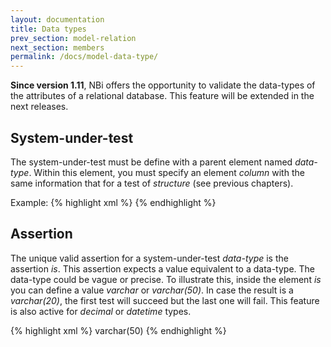 ```yaml
---
layout: documentation
title: Data types
prev_section: model-relation
next_section: members
permalink: /docs/model-data-type/
---
```


**Since version 1.11**, NBi offers the opportunity to validate the data-types of the attributes of a relational database. This feature will be extended in the next releases.

## System-under-test
The system-under-test must be define with a parent element named *data-type*. Within this element, you must specify an element *column* with the same information that for a test of *structure* (see previous chapters).

Example:
{% highlight xml %}
<system-under-test>
  <data-type>
    <column caption="column" table="table" perspective="dwh" connectionString="ConnectionString"/>
  </data-type>
</system-under-test>
{% endhighlight %}

## Assertion
The unique valid assertion for a system-under-test *data-type* is the assertion *is*. This assertion expects a value equivalent to a data-type. The data-type could be vague or precise. To illustrate this, inside the element *is* you can define a value *varchar* or *varchar(50)*. In case the result is a *varchar(20)*, the first test will succeed but the last one will fail. This feature is also active for *decimal* or *datetime* types.

{% highlight xml %}
<assert>
  <is>
    varchar(50)
  </is>
</assert>
{% endhighlight %}
